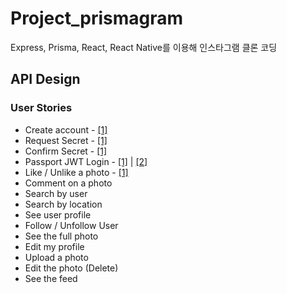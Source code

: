 # **Project_prismagram**

Express, Prisma, React, React Native를 이용해 인스타그램 클론 코딩

## **API Design**

### User Stories

- Create account - [[1]](https://github.com/fullyalive/project_prismagram/commit/774930d781c929dcf386fa2fa307dc8f6c16a9bb)
- Request Secret - [[1]](https://github.com/fullyalive/project_prismagram/commit/d4446044d0348ed28f40f7501ae1bac2d0dd9091)
- Confirm Secret - [[1]](https://github.com/fullyalive/project_prismagram/commit/15e4297c97493888f8d55f920aacc7f119667bb9)
- Passport JWT Login - [[1]](https://github.com/fullyalive/project_prismagram/commit/abe24851fd5584a3e57d396e1e849023d222d784) | [[2]](https://github.com/fullyalive/project_prismagram/commit/ecc5b084d3f1cd127ded89daf0d27e0d37298c12)
- Like / Unlike a photo - [[1]](https://github.com/fullyalive/project_prismagram/commit/b7d03f229c3cd38bf6d81e2693af3620e508fe4a)
- Comment on a photo
- Search by user
- Search by location
- See user profile
- Follow / Unfollow User
- See the full photo
- Edit my profile
- Upload a photo
- Edit the photo (Delete)
- See the feed

